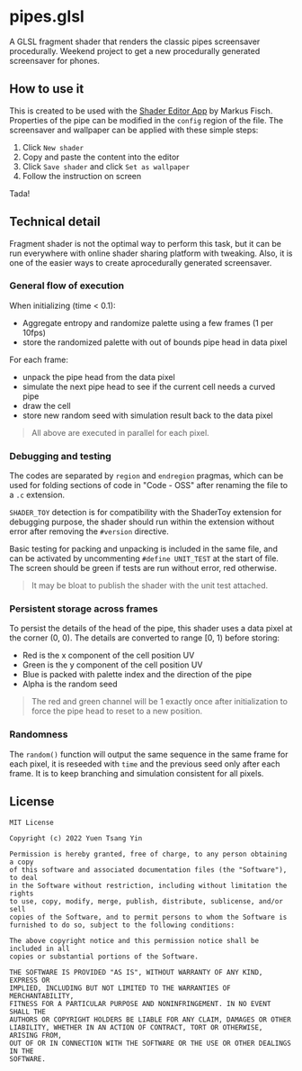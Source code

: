 # pipes.glsl

A GLSL fragment shader that renders the classic pipes screensaver procedurally.
Weekend project to get a new procedurally generated screensaver for phones.

## How to use it

This is created to be used with the [Shader Editor App][app] by Markus Fisch.
Properties of the pipe can be modified in the `config` region of the file.
The screensaver and wallpaper can be applied with these simple steps:

 1. Click `New shader`
 2. Copy and paste the content into the editor
 3. Click `Save shader` and click `Set as wallpaper`
 4. Follow the instruction on screen

Tada!

## Technical detail

Fragment shader is not the optimal way to perform this task,
but it can be run everywhere with online shader sharing platform with tweaking.
Also, it is one of the easier ways to create aprocedurally generated
screensaver.

### General flow of execution

When initializing (time < 0.1):
 - Aggregate entropy and randomize palette using a few frames (1 per 10fps)
 - store the randomized palette with out of bounds pipe head in data pixel

For each frame:
 - unpack the pipe head from the data pixel
 - simulate the next pipe head to see if the current cell needs a curved pipe
 - draw the cell
 - store new random seed with simulation result back to the data pixel

> All above are executed in parallel for each pixel.

### Debugging and testing

The codes are separated by `region` and `endregion` pragmas,
which can be used for folding sections of code in "Code - OSS"
after renaming the file to a `.c` extension.

`SHADER_TOY` detection is for compatibility with the ShaderToy extension for
debugging purpose, the shader should run within the extension without error
after removing the `#version` directive.

Basic testing for packing and unpacking is included in the same file,
and can be activated by uncommenting `#define UNIT_TEST` at the start of file.
The screen should be green if tests are run without error, red otherwise.

> It may be bloat to publish the shader with the unit test attached.

### Persistent storage across frames

To persist the details of the head of the pipe, this shader uses a data pixel
at the corner (0, 0). The details are converted to range [0, 1) before storing:

 - Red is the x component of the cell position UV
 - Green is the y component of the cell position UV
 - Blue is packed with palette index and the direction of the pipe
 - Alpha is the random seed

> The red and green channel will be 1 exactly once after initialization
> to force the pipe head to reset to a new position.

### Randomness

The `random()` function will output the same sequence in the same frame for each
pixel, it is reseeded with `time` and the previous seed only after each frame.
It is to keep branching and simulation consistent for all pixels.

## License

```
MIT License

Copyright (c) 2022 Yuen Tsang Yin

Permission is hereby granted, free of charge, to any person obtaining a copy
of this software and associated documentation files (the "Software"), to deal
in the Software without restriction, including without limitation the rights
to use, copy, modify, merge, publish, distribute, sublicense, and/or sell
copies of the Software, and to permit persons to whom the Software is
furnished to do so, subject to the following conditions:

The above copyright notice and this permission notice shall be included in all
copies or substantial portions of the Software.

THE SOFTWARE IS PROVIDED "AS IS", WITHOUT WARRANTY OF ANY KIND, EXPRESS OR
IMPLIED, INCLUDING BUT NOT LIMITED TO THE WARRANTIES OF MERCHANTABILITY,
FITNESS FOR A PARTICULAR PURPOSE AND NONINFRINGEMENT. IN NO EVENT SHALL THE
AUTHORS OR COPYRIGHT HOLDERS BE LIABLE FOR ANY CLAIM, DAMAGES OR OTHER
LIABILITY, WHETHER IN AN ACTION OF CONTRACT, TORT OR OTHERWISE, ARISING FROM,
OUT OF OR IN CONNECTION WITH THE SOFTWARE OR THE USE OR OTHER DEALINGS IN THE
SOFTWARE.
```

[app]: https://f-droid.org/en/packages/de.markusfisch.android.shadereditor/
